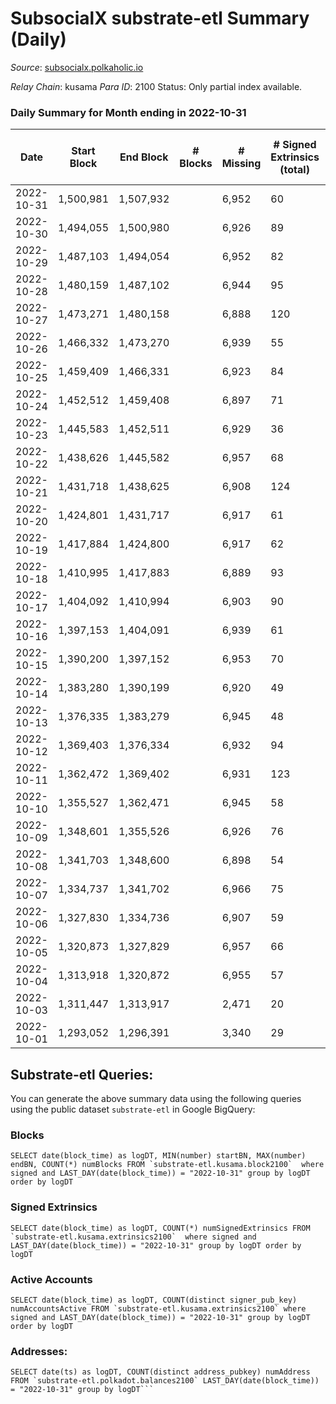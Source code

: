 # SubsocialX substrate-etl Summary (Daily)

_Source_: [subsocialx.polkaholic.io](https://subsocialx.polkaholic.io)

*Relay Chain*: kusama
*Para ID*: 2100
Status: Only partial index available.


### Daily Summary for Month ending in 2022-10-31


| Date | Start Block | End Block | # Blocks | # Missing | # Signed Extrinsics (total) | # Active Accounts | # Addresses with Balances | # Events | # Transfers | # XCM Transfers In | # XCM Transfers Out |
| ---- | ----------- | --------- | -------- | --------- | --------------------------- | ----------------- | ------------------------- | -------- | ----------- | ------------------ | ------------------- |
| 2022-10-31 | 1,500,981 | 1,507,932 |  | 6,952 | 60 |  | 33,976 | 13,917 |   |   |   |
| 2022-10-30 | 1,494,055 | 1,500,980 |  | 6,926 | 89 |  |  | 13,956 |   |   |   |
| 2022-10-29 | 1,487,103 | 1,494,054 |  | 6,952 | 82 |  |  | 13,994 |   |   |   |
| 2022-10-28 | 1,480,159 | 1,487,102 |  | 6,944 | 95 |  |  | 13,938 |   |   |   |
| 2022-10-27 | 1,473,271 | 1,480,158 |  | 6,888 | 120 |  |  | 13,910 |   |   |   |
| 2022-10-26 | 1,466,332 | 1,473,270 |  | 6,939 | 55 |  |  | 13,757 |   |   |   |
| 2022-10-25 | 1,459,409 | 1,466,331 |  | 6,923 | 84 |  |  | 13,822 |   |   |   |
| 2022-10-24 | 1,452,512 | 1,459,408 |  | 6,897 | 71 |  |  | 13,757 |   |   |   |
| 2022-10-23 | 1,445,583 | 1,452,511 |  | 6,929 | 36 |  |  | 13,888 |   |   |   |
| 2022-10-22 | 1,438,626 | 1,445,582 |  | 6,957 | 68 |  |  | 13,899 |   |   |   |
| 2022-10-21 | 1,431,718 | 1,438,625 |  | 6,908 | 124 |  |  | 13,934 |   |   |   |
| 2022-10-20 | 1,424,801 | 1,431,717 |  | 6,917 | 61 |  |  | 13,916 |   |   |   |
| 2022-10-19 | 1,417,884 | 1,424,800 |  | 6,917 | 62 |  |  | 13,901 |   |   |   |
| 2022-10-18 | 1,410,995 | 1,417,883 |  | 6,889 | 93 |  |  | 13,984 |   |   |   |
| 2022-10-17 | 1,404,092 | 1,410,994 |  | 6,903 | 90 |  |  | 13,958 |   |   |   |
| 2022-10-16 | 1,397,153 | 1,404,091 |  | 6,939 | 61 |  |  | 13,983 |   |   |   |
| 2022-10-15 | 1,390,200 | 1,397,152 |  | 6,953 | 70 |  |  | 13,908 | 2  |   |   |
| 2022-10-14 | 1,383,280 | 1,390,199 |  | 6,920 | 49 |  |  | 13,874 |   |   |   |
| 2022-10-13 | 1,376,335 | 1,383,279 |  | 6,945 | 48 |  |  | 13,881 |   |   |   |
| 2022-10-12 | 1,369,403 | 1,376,334 |  | 6,932 | 94 |  |  | 13,991 |   |   |   |
| 2022-10-11 | 1,362,472 | 1,369,402 |  | 6,931 | 123 |  |  | 13,774 |   |   |   |
| 2022-10-10 | 1,355,527 | 1,362,471 |  | 6,945 | 58 |  |  | 13,949 |   |   |   |
| 2022-10-09 | 1,348,601 | 1,355,526 |  | 6,926 | 76 |  |  | 13,876 |   |   |   |
| 2022-10-08 | 1,341,703 | 1,348,600 |  | 6,898 | 54 |  |  | 13,772 |   |   |   |
| 2022-10-07 | 1,334,737 | 1,341,702 |  | 6,966 | 75 |  |  | 13,868 |   |   |   |
| 2022-10-06 | 1,327,830 | 1,334,736 |  | 6,907 | 59 |  |  | 13,946 |   |   |   |
| 2022-10-05 | 1,320,873 | 1,327,829 |  | 6,957 | 66 |  |  | 13,907 |   |   |   |
| 2022-10-04 | 1,313,918 | 1,320,872 |  | 6,955 | 57 |  |  | 13,896 |   |   |   |
| 2022-10-03 | 1,311,447 | 1,313,917 |  | 2,471 | 20 |  |  | 4,852 |   |   |   |
| 2022-10-01 | 1,293,052 | 1,296,391 |  | 3,340 | 29 |  |  | 6,669 |   |   |   |

## Substrate-etl Queries:
You can generate the above summary data using the following queries using the public dataset `substrate-etl` in Google BigQuery:


### Blocks
```
SELECT date(block_time) as logDT, MIN(number) startBN, MAX(number) endBN, COUNT(*) numBlocks FROM `substrate-etl.kusama.block2100`  where signed and LAST_DAY(date(block_time)) = "2022-10-31" group by logDT order by logDT
```


### Signed Extrinsics
```
SELECT date(block_time) as logDT, COUNT(*) numSignedExtrinsics FROM `substrate-etl.kusama.extrinsics2100`  where signed and LAST_DAY(date(block_time)) = "2022-10-31" group by logDT order by logDT
```


### Active Accounts
```
SELECT date(block_time) as logDT, COUNT(distinct signer_pub_key) numAccountsActive FROM `substrate-etl.kusama.extrinsics2100` where signed and LAST_DAY(date(block_time)) = "2022-10-31" group by logDT order by logDT
```


### Addresses:
```
SELECT date(ts) as logDT, COUNT(distinct address_pubkey) numAddress FROM `substrate-etl.polkadot.balances2100` LAST_DAY(date(block_time)) = "2022-10-31" group by logDT```

